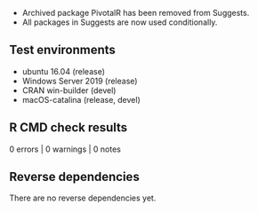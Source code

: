 * Archived package PivotalR has been removed from Suggests.
* All packages in Suggests are now used conditionally.

## Test environments
* ubuntu 16.04 (release)
* Windows Server 2019 (release)
* CRAN win-builder (devel)
* macOS-catalina (release, devel)

## R CMD check results

0 errors | 0 warnings | 0 notes

## Reverse dependencies

There are no reverse dependencies yet.
